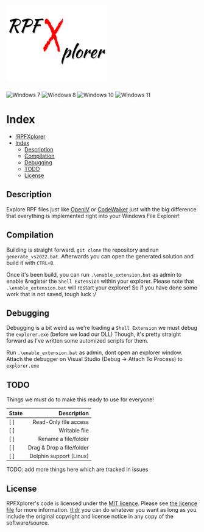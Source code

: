 # ![RPFXplorer](Img/logo.png)

![Windows 7](https://img.shields.io/badge/-Windows%207-red?logo=windows)
![Windows 8](https://img.shields.io/badge/-Windows%208-green?logo=windows)
![Windows 10](https://img.shields.io/badge/-Windows%2010-blue?logo=windows)
![Windows 11](https://img.shields.io/badge/-Windows%2011-yellow?logo=windows)

# Index

- [!RPFXplorer](#)
- [Index](#index)
  - [Description](#description)
  - [Compilation](#compilation)
  - [Debugging](#debugging)
  - [TODO](#todo)
  - [License](#license)

## Description

Explore RPF files just like [OpenIV](https://openiv.com/) or [CodeWalker](https://github.com/dexyfex/CodeWalker)
just with the big difference that everything is implemented right into your Windows File Explorer!

## Compilation

Building is straight forward. `git clone` the repository and run `generate_vs2022.bat`.
Afterwards you can open the generated solution and build it with `CTRL+B`.

Once it's been build, you can run `.\enable_extension.bat` as admin to enable &register the `Shell Extension` within your explorer.
Please note that `.\enable_extension.bat` will restart your explorer! So if you have done some work that is not saved, tough luck :/

## Debugging

Debugging is a bit weird as we're loading a `Shell Extension` we must debug the `explorer.exe` (before we load our DLL)
Though, it's pretty straight forward as I've written some automized scripts for them.

Run `.\enable_extension.bat` as admin, dont open an explorer window. Attach the debugger on Visual Studio (Debug -> Attach To Process) to `explorer.exe`

## TODO

Things we must do to make this ready to use for everyone!

| State |               Description |
| :---- | ------------------------: |
| [ ]   |     Read-Only file access |
| [ ]   |             Writable file |
| [ ]   |      Rename a file/folder |
| [ ]   | Drag & Drop a file/folder |
| [ ]   |   Dolphin support (Linux) |

TODO: add more things here which are tracked in issues

## License

RPFXplorer's code is licensed under the [MIT licence](https://opensource.org/licenses/MIT). Please see [the licence file](./LICENSE) for more information. [tl;dr](https://tldrlegal.com/license/mit-license) you can do whatever you want as long as you include the original copyright and license notice in any copy of the software/source.
